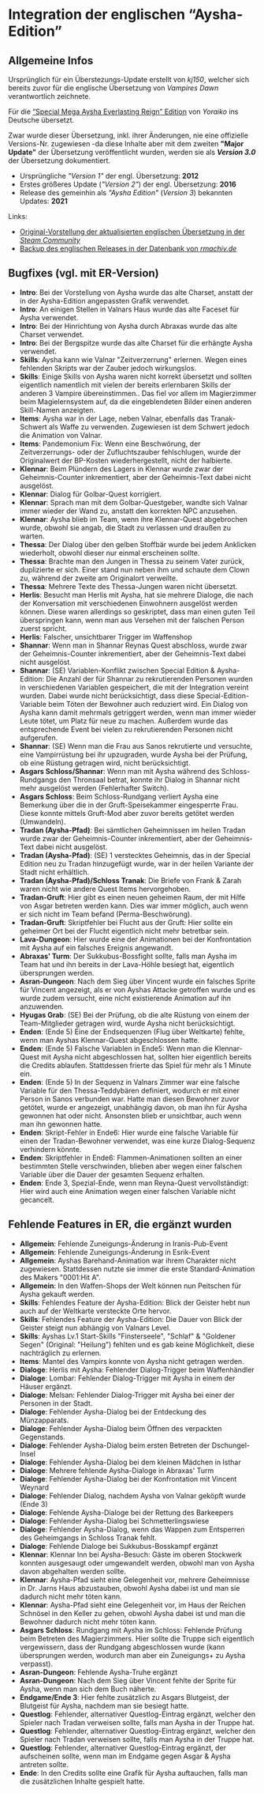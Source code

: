  
# Integration der englischen “Aysha-Edition”

## Allgemeine Infos

Ursprünglich für ein Überstezungs-Update erstellt von *kj150*, welcher sich bereits zuvor für die englische Übersetzung von *Vampires Dawn* verantwortlich zeichnete.

Für die [“Special Mega Aysha Everlasting Reign” Edition](../everlasting-reign) von *Yoraiko* ins Deutsche übersetzt.

Zwar wurde dieser Übersetzung, inkl. ihrer Änderungen, nie eine offizielle Versions-Nr. zugewiesen -da diese Inhalte aber mit dem zweiten **"Major Update"** der Übersetzung veröffentlicht wurden, werden sie als ***Version 3.0*** der Übersetzung dokumentiert.

- Ursprüngliche *"Version 1"* der engl. Übersetzung: **2012**
- Erstes größeres Update (*"Version 2"*) der engl. Übersetzung: **2016**
- Release des gemeinhin als *"Aysha Edition"* (*Version 3*) bekannten Updates: **2021**

Links: 

- [Original-Vorstellung der aktualisierten englischen Übersetzung in der *Steam Community*](https://steamcommunity.com/app/1361010/discussions/0/3057364366986799973/)
- [Backup des englischen Releases in der Datenbank von *rmachiv.de*](https://rmarchiv.de/games/70)

## Bugfixes (vgl. mit ER-Version)

- **Intro**: Bei der Vorstellung von Aysha wurde das alte Charset, anstatt der in der Aysha-Edition angepassten Grafik verwendet.
- **Intro**: An einigen Stellen in Valnars Haus wurde das alte Faceset für Aysha verwendet.
- **Intro**: Bei der Hinrichtung von Aysha durch Abraxas wurde das alte Charset verwendet.
- **Intro**: Bei der Bergspitze wurde das alte Charset für die erhängte Aysha verwendet.
- **Skills**: Aysha kann wie Valnar "Zeitverzerrung" erlernen. Wegen eines fehlenden Skripts war der Zauber jedoch wirkungslos.
- **Skills**: Einige Skills von Aysha waren nicht korrekt übersetzt und sollten eigentlich namentlich mit vielen der bereits erlernbaren Skills der anderen 3 Vampire übereinstimmen.. Das fiel vor allem im Magierzimmer beim Magielernsystem auf, da die eingeblendeten Bilder einen anderen Skill-Namen anzeigten.
- **Items**: Aysha war in der Lage, neben Valnar, ebenfalls das Tranak-Schwert als Waffe zu verwenden. Zugewiesen ist dem Schwert jedoch die Animation von Valnar.
- **Items**: Pandemonium Fix: Wenn eine Beschwörung, der Zeitverzerrungs- oder der Zufluchtszauber fehlschlugen, wurde der Originalwert der BP-Kosten wiederhergestellt, nicht der halbierte.
- **Klennar**: Beim Plündern des Lagers in Klennar wurde zwar der Geheimnis-Counter inkrementiert, aber der Geheimnis-Text dabei nicht ausgelöst.
- **Klennar**: Dialog für Golbar-Quest korrigiert.
- **Klennar**: Sprach man mit dem Golbar-Questgeber, wandte sich Valnar immer wieder der Wand zu, anstatt den korrekten NPC anzusehen.
- **Klennar**: Aysha blieb im Team, wenn ihre Klennar-Quest abgebrochen wurde, obwohl sie angab, die Stadt zu verlassen und draußen zu warten.
- **Thessa**: Der Dialog über den gelben Stoffbär wurde bei jedem Anklicken wiederholt, obwohl dieser nur einmal erscheinen sollte.
- **Thessa**: Brachte man den Jungen in Thessa zu seinem Vater zurück, duplizierte er sich. Einer stand nun neben ihm und schaute dem Clown zu, während der zweite am Originalort verweilte.
- **Thessa**: Mehrere Texte des Thessa-Jungen waren nicht übersetzt.
- **Herlis**: Besucht man Herlis mit Aysha, hat sie mehrere Dialoge, die nach der Konversation mit verschiedenen Einwohnern ausgelöst werden können. Diese waren allerdings so geskriptet, dass man einen guten Teil überspringen kann, wenn man aus Versehen mit der falschen Person zuerst spricht.
- **Herlis**: Falscher, unsichtbarer Trigger im Waffenshop
- **Shannar**: Wenn man in Shannar Reynas Quest abschloss, wurde zwar der Geheimnis-Counter inkrementiert, aber der Geheimnis-Text dabei nicht ausgelöst.
- **Shannar**: (SE) Variablen-Konflikt zwischen Special Edition & Aysha-Edition: Die Anzahl der für Shannar zu rekrutierenden Personen wurden in verschiedenen Variablen gespeichert, die mit der Integration vereint wurden. Dabei wurde nicht berücksichtigt, dass diese Special-Edition-Variable beim Töten der Bewohner auch reduziert wird. Ein Dialog von Aysha kann damit mehrmals getriggert werden, wenn man immer wieder Leute tötet, um Platz für neue zu machen. Außerdem wurde das entsprechende Event bei vielen zu rekrutierenden Personen nicht aufgerufen.
- **Shannar**: (SE) Wenn man die Frau aus Sanos rekrutierte und versuchte, eine Vampirrüstung bei ihr upzugraden, wurde Aysha bei der Prüfung, ob eine Rüstung getragen wird, nicht berücksichtigt.
- **Asgars Schloss/Shannar**: Wenn man mit Aysha während des Schloss-Rundgangs den Thronsaal betrat, konnte ihr Dialog in Shannar nicht mehr ausgelöst werden (Fehlerhafter Switch).
- **Asgars Schloss**: Beim Schloss-Rundgang verliert Aysha eine Bemerkung über die in der Gruft-Speisekammer eingesperrte Frau. Diese konnte mittels Gruft-Mod aber zuvor bereits getötet werden (Umwandeln).
- **Tradan (Aysha-Pfad)**: Bei sämtlichen Geheimnissen im heilen Tradan wurde zwar der Geheimnis-Counter inkrementiert, aber der Geheimnis-Text dabei nicht ausgelöst.
- **Tradan (Aysha-Pfad)**: (SE) 1 verstecktes Geheimnis, das in der Special Edition neu zu Tradan hinzugefügt wurde, war in der heilen Variante der Stadt nicht erhältlich.
- **Tradan (Aysha-Pfad)/Schloss Tranak**: Die Briefe von Frank & Zarah waren nicht wie andere Quest Items hervorgehoben.
- **Tradan-Gruft**: Hier gibt es einen neuen geheimen Raum, der mit Hilfe von Asgar betreten werden kann. Dies war immer möglich, auch wenn er sich nicht im Team befand (Perma-Beschwörung).
- **Tradan-Gruft**: Skriptfehler bei Flucht aus der Gruft: Hier sollte ein geheimer Ort bei der Flucht eigentlich nicht mehr betretbar sein.
- **Lava-Dungeon**: Hier wurde eine der Animationen bei der Konfrontation mit Aysha auf ein falsches Ereignis angewandt.
- **Abraxas' Turm**: Der Sukkubus-Bossfight sollte, falls man Aysha im Team hat und ihn bereits in der Lava-Höhle besiegt hat, eigentlich übersprungen werden.
- **Asran-Dungeon**: Nach dem Sieg über Vincent wurde ein falsches Sprite für Vincent angezeigt, als er von Ayshas Attacke getroffen wurde und es wurde zudem versucht, eine nicht existierende Animation auf ihn anzuwenden.
- **Hyugas Grab**: (SE) Bei der Prüfung, ob die alte Rüstung von einem der Team-Mitglieder getragen wird, wurde Aysha nicht berücksichtigt.
- **Enden**: (Ende 5) Eine der Endsequenzen (Flug über Weltkarte) fehlte, wenn man Ayshas Klennar-Quest abgeschlossen hatte.
- **Enden**: (Ende 5) Falsche Variablen in Ende5: Wenn man die Klennar-Quest mit Aysha nicht abgeschlossen hat, sollten hier eigentlich bereits die Credits ablaufen. Stattdessen frierte das Spiel für mehr als 1 Minute ein.
- **Enden**: (Ende 5) In der Sequenz in Valnars Zimmer war eine falsche Variable für den Thessa-Teddybären definiert, wodurch er mit einer Person in Sanos verbunden war. Hatte man diesen Bewohner zuvor getötet, wurde er angezeigt, unabhängig davon, ob man ihn für Aysha gewonnen hat oder nicht. Ansonsten blieb er unsichtbar, auch wenn man ihn gewonnen hatte.
- **Enden**: Skript-Fehler in Ende6: Hier wurde eine falsche Variable für einen der Tradan-Bewohner verwendet, was eine kurze Dialog-Sequenz verhindern könnte.
- **Enden**: Skriptfehler in Ende6: Flammen-Animationen sollten an einer bestimmten Stelle verschwinden, blieben aber wegen einer falschen Variable über die Dauer der gesamten Sequenz erhalten.
- **Enden**: Ende 3, Spezial-Ende, wenn man Reyna-Quest vervollständigt: Hier wird auch eine Animation wegen einer falschen Variable nicht gecancelt.

## Fehlende Features in ER, die ergänzt wurden

- **Allgemein**: Fehlende Zuneigungs-Änderung in Iranis-Pub-Event
- **Allgemein**: Fehlende Zuneigungs-Änderung in Esrik-Event
- **Allgemein**: Ayshas Barehand-Animation war ihrem Charakter nicht zugewiesen. Stattdessen nutzte sie immer die erste Standard-Animation des Makers "0001:Hit A".
- **Allgemein**: In den Waffen-Shops der Welt können nun Peitschen für Aysha gekauft werden.
- **Skills**: Fehlendes Feature der Aysha-Edition: Blick der Geister hebt nun auch auf der Weltkarte versteckte Orte hervor.
- **Skills**: Fehlendes Feature der Aysha-Edition: Die Dauer von Blick der Geister steigt nun abhängig von Valnars Level.
- **Skills**: Ayshas Lv.1 Start-Skills "Finsterseele", "Schlaf" & "Goldener Segen" (Original: "Heilung") fehlten und es gab keine Möglichkeit, diese nachträglich zu erlernen.
- **Items**: Mantel des Vampirs konnte von Aysha nicht getragen werden.
- **Dialoge**: Herlis mit Aysha: Fehlender Dialog-Trigger beim Waffenhändler
- **Dialoge**: Lombar: Fehlender Dialog-Trigger mit Aysha in einem der Häuser ergänzt.
- **Dialoge**: Melsan: Fehlender Dialog-Trigger mit Aysha bei einer der Personen in der Stadt.
- **Dialoge**: Fehlender Aysha-Dialog bei der Entdeckung des Münzapparats.
- **Dialoge**: Fehlender Aysha-Dialog beim Öffnen des verpackten Gegenstands.
- **Dialoge**: Fehlender Aysha-Dialog beim ersten Betreten der Dschungel-Insel
- **Dialoge**: Fehlender Aysha-Dialog bei dem kleinen Mädchen in Isthar
- **Dialoge**: Mehrere fehlende Aysha-Dialoge in Abraxas' Turm
- **Dialoge**: Fehlender Aysha-Dialog bei der Konfrontation mit Vincent Weynard
- **Dialoge**: Fehlender Dialog, nachdem Aysha von Valnar geköpft wurde (Ende 3)
- **Dialoge**: Fehlende Aysha-Dialoge bei der Rettung des Barkeepers
- **Dialoge**: Fehlender Aysha-Dialog bei Schmetterlingswiese
- **Dialoge**: Fehlender Aysha-Dialog, wenn das Wappen zum Entsperren des Geheimgangs in Schloss Tranak fehlt.
- **Dialoge**: Fehlende Dialoge bei Sukkubus-Bosskampf ergänzt
- **Klennar**: Klennar Inn bei Aysha-Besuch: Gäste im oberen Stockwerk konnten ausgesaugt oder umgewandelt werden, obwohl man von Aysha davon abgehalten werden sollte.
- **Klennar**: Aysha-Pfad sieht eine Gelegenheit vor, mehrere Geheimnisse in Dr. Jarns Haus abzustauben, obwohl Aysha dabei ist und man sie dadurch nicht mehr töten kann.
- **Klennar**: Aysha-Pfad sieht eine Gelegenheit vor, im Haus der Reichen Schnösel in den Keller zu gehen, obwohl Aysha dabei ist und man die Bewohner dadurch nicht mehr töten kann.
- **Asgars Schloss**: Rundgang mit Aysha im Schloss: Fehlende Prüfung beim Betreten des Magierzimmers. Hier sollte die Truppe sich eigentlich vergewissern, dass der Rundgang abgeschlossen wurde (kann übersprungen werden, wodurch man aber ein Zuneigungs+ zu Aysha verpasst).
- **Asran-Dungeon**: Fehlende Aysha-Truhe ergänzt
- **Asran-Dungeon**: Nach dem Sieg über Vincent fehlte der Sprite für Aysha, wenn man sich dem Buch näherte.
- **Endgame/Ende 3**: Hier fehlte zusätzlich zu Asgars Blutgeist, der Blutgeist für Aysha, nachdem man sie besiegt hatte.
- **Questlog**: Fehlender, alternativer Questlog-Eintrag ergänzt, welcher den Spieler nach Tradan verweisen sollte, falls man Aysha in der Truppe hat.
- **Questlog**: Fehlender, alternativer Questlog-Eintrag ergänzt, welcher den Spieler nach Tradan verweisen sollte, falls man Aysha in der Truppe hat.
- **Questlog**: Fehlender, alternativer Questlog-Eintrag ergänzt, der aufscheinen sollte, wenn man im Endgame gegen Asgar & Aysha antreten sollte.
- **Ende**: In den Credits sollte eine Grafik für Aysha auftauchen, falls man die zusätzlichen Inhalte gespielt hatte.

